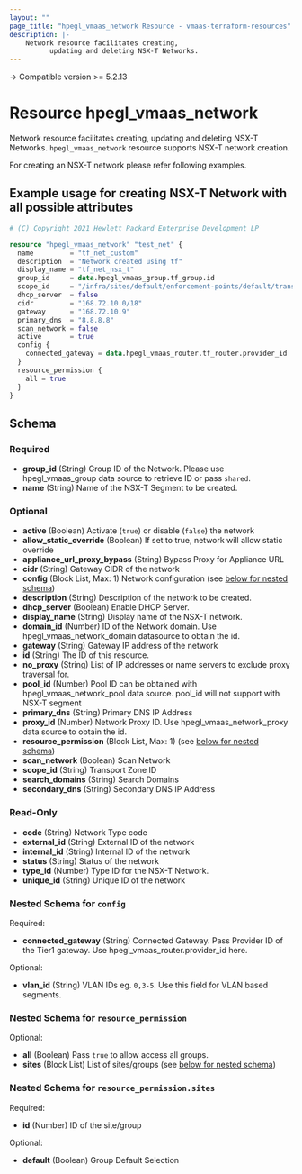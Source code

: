 ```yaml
---
layout: ""
page_title: "hpegl_vmaas_network Resource - vmaas-terraform-resources"
description: |-
    Network resource facilitates creating,
          updating and deleting NSX-T Networks.
---
```


-> Compatible version >= 5.2.13

# Resource hpegl_vmaas_network

Network resource facilitates creating,
		updating and deleting NSX-T Networks.
`hpegl_vmaas_network` resource supports NSX-T network creation.

For creating an NSX-T network please refer following examples.

## Example usage for creating NSX-T Network with all possible attributes

```terraform
# (C) Copyright 2021 Hewlett Packard Enterprise Development LP

resource "hpegl_vmaas_network" "test_net" {
  name         = "tf_net_custom"
  description  = "Network created using tf"
  display_name = "tf_net_nsx_t"
  group_id     = data.hpegl_vmaas_group.tf_group.id
  scope_id     = "/infra/sites/default/enforcement-points/default/transport-zones/88cd4dc8-0445-4b8e-b260-0f4cd361f4e1"
  dhcp_server  = false
  cidr         = "168.72.10.0/18"
  gateway      = "168.72.10.9"
  primary_dns  = "8.8.8.8"
  scan_network = false
  active       = true
  config {
    connected_gateway = data.hpegl_vmaas_router.tf_router.provider_id
  }
  resource_permission {
    all = true
  }
}
```

<!-- schema generated by tfplugindocs -->
## Schema

### Required

- **group_id** (String) Group ID of the Network. Please use hpegl_vmaas_group data source to retrieve ID or pass `shared`.
- **name** (String) Name of the NSX-T Segment to be created.

### Optional

- **active** (Boolean) Activate (`true`) or disable (`false`) the network
- **allow_static_override** (Boolean) If set to true, network will allow static override
- **appliance_url_proxy_bypass** (String) Bypass Proxy for Appliance URL
- **cidr** (String) Gateway CIDR of the network
- **config** (Block List, Max: 1) Network configuration (see [below for nested schema](#nestedblock--config))
- **description** (String) Description of the network to be created.
- **dhcp_server** (Boolean) Enable DHCP Server.
- **display_name** (String) Display name of the NSX-T network.
- **domain_id** (Number) ID of the Network domain. Use hpegl_vmaas_network_domain datasource to obtain the id.
- **gateway** (String) Gateway IP address of the network
- **id** (String) The ID of this resource.
- **no_proxy** (String) List of IP addresses or name servers to exclude proxy traversal for.
- **pool_id** (Number) Pool ID can be obtained with hpegl_vmaas_network_pool data source. pool_id will not support with NSX-T segment
- **primary_dns** (String) Primary DNS IP Address
- **proxy_id** (Number) Network Proxy ID. Use hpegl_vmaas_network_proxy data source to obtain the id.
- **resource_permission** (Block List, Max: 1) (see [below for nested schema](#nestedblock--resource_permission))
- **scan_network** (Boolean) Scan Network
- **scope_id** (String) Transport Zone ID
- **search_domains** (String) Search Domains
- **secondary_dns** (String) Secondary DNS IP Address

### Read-Only

- **code** (String) Network Type code
- **external_id** (String) External ID of the network
- **internal_id** (String) Internal ID of the network
- **status** (String) Status of the network
- **type_id** (Number) Type ID for the NSX-T Network.
- **unique_id** (String) Unique ID of the network

<a id="nestedblock--config"></a>
### Nested Schema for `config`

Required:

- **connected_gateway** (String) Connected Gateway. Pass Provider ID of the Tier1 gateway. Use hpegl_vmaas_router.provider_id  here.

Optional:

- **vlan_id** (String) VLAN IDs eg. `0,3-5`. Use this field for VLAN based segments.


<a id="nestedblock--resource_permission"></a>
### Nested Schema for `resource_permission`

Optional:

- **all** (Boolean) Pass `true` to allow access all groups.
- **sites** (Block List) List of sites/groups (see [below for nested schema](#nestedblock--resource_permission--sites))

<a id="nestedblock--resource_permission--sites"></a>
### Nested Schema for `resource_permission.sites`

Required:

- **id** (Number) ID of the site/group

Optional:

- **default** (Boolean) Group Default Selection
